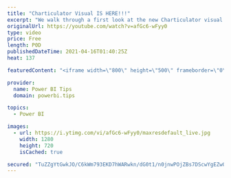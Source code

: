 ```yaml
---
title: "Charticulator Visual IS HERE!!!"
excerpt: "We walk through a first look at the new Charticulator visual from Microsoft Power BI team.    Official blog post about the visual: https://powerbi.microsoft.com/en-us/blog/announcing-the-new-charticulator-visual-public-preview/  Visit the early version of Charticulator: https://charts.powerbi.tips Visual"
originalUrl: https://youtube.com/watch?v=afGc6-wFyy0
type: video
price: Free
length: P0D
publishedDateTime: 2021-04-16T01:40:25Z
heat: 137

featuredContent: "<iframe width=\"800\" height=\"500\" frameborder=\"0\" src=\"https://www.youtube.com/embed/afGc6-wFyy0\" allow=\"accelerometer; autoplay; encrypted-media; gyroscope; picture-in-picture\" allowfullscreen></iframe>"

provider:
  name: Power BI Tips
  domain: powerbi.tips

topics:
  - Power BI

images:
  - url: https://i.ytimg.com/vi/afGc6-wFyy0/maxresdefault_live.jpg
    width: 1280
    height: 720
    isCached: true

secured: "TuZZgYtGwkJO/C6kWm793EKD7hWARwkn/dG0t1/n0jnwPOjZBs7DScwYgEZwQkeRCSYYrhrrb15LdXDZRiZ3s4MsEabdg35qhcW+QiCHXk3Ug2mN8FMMlPYo6R9KqpzM7jxN4LYkNoNy2uldsqxFeyn/GZmGijL/jLtEmYGxluA3jNkrpArNRNLxBufUc9KcpEMfAxsAmefPmrszSj0nFEOaXTrC09mrLAw2zvmxJwJPfr7CiYGX4+qkTt7i4d8OFQJEnBmEbZukqwh8LhQtbbNsqjFMONcK0vr5NfP/gAihse5RM++hHv2pyCyXDkfwIvqKE/XrCe/VJNqP37hYxn0BWLKu7NPYUMFujM9/vmYwg74hH0fManQzOdICx7Qtq3cmzcCfZkREsyBKQeofYg==;2LEXYIk3mA3CgcGiDDS23A=="
---
```


